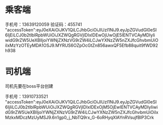 # 乘客端

手机号：13639120059
验证码：455741
"accessToken":eyJ0eXAiOiJKV1QiLCJhbGciOiJIUzI1NiJ9.eyJpZGVudGl0eSI6IjEiLCJ0b2tlblRpbWUiOiJXZWQgRGVjIDIxIDEwOjUwOjE5IENTVCAyMDIyIiwidG9rZW5UeXBlIjoiYWNjZXNzVG9rZW4iLCJwYXNzZW5nZXJfcGhvbmUiOiIxMzYzOTEyMDA1OSJ9.MYRUS6OZpOcGtZn856awxQF5Efb88quit9fWD92h938

# 司机端
司机先要在boss平台创建

手机号：13910733521
"accessToken":eyJ0eXAiOiJKV1QiLCJhbGciOiJIUzI1NiJ9.eyJpZGVudGl0eSI6IjIiLCJ0b2tlblRpbWUiOiJXZWQgRGVjIDIxIDExOjM5OjEwIENTVCAyMDIyIiwidG9rZW5UeXBlIjoiYWNjZXNzVG9rZW4iLCJwYXNzZW5nZXJfcGhvbmUiOiIxMzkxMDczMzUyMSJ9.6n1gp0_j_NbTQ9rx_G-6oRHyqXlAYnRVsujfBIP3Crk